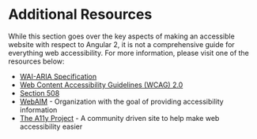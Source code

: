 # Additional Resources

While this section goes over the key aspects of making an accessible website with respect to Angular 2, it is not a comprehensive guide for everything web accessibility. For more information, please visit one of the resources below:

- [WAI-ARIA Specification](https://www.w3.org/TR/wai-aria/)
- [Web Content Accessibility Guidelines (WCAG) 2.0](https://www.w3.org/TR/WCAG20/)
- [Section 508](https://www.section508.gov/)
- [WebAIM](http://webaim.org/) - Organization with the goal of providing accessibility information
- [The A11y Project](http://a11yproject.com/) - A community driven site to help make web accessibility easier
